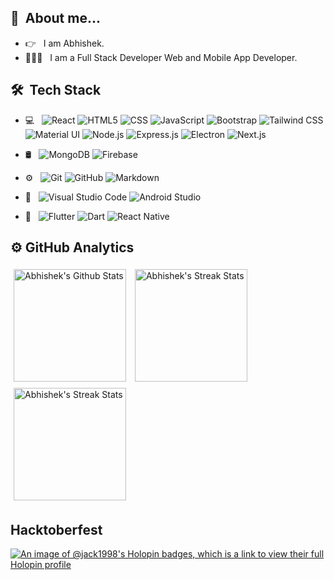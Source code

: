<div>

<h2>👋 &nbsp;About me...</h2>

- 👉 &nbsp; I am Abhishek.
- 👨🏻‍💻 &nbsp; I am a Full Stack Developer Web and Mobile App Developer.

</div>

<div>
<h2> 🛠 &nbsp;Tech Stack</h2>

- 💻 &nbsp;
  ![React](https://img.shields.io/badge/-React-333333?style=flat&logo=react)
  ![HTML5](https://img.shields.io/badge/-HTML5-333333?style=flat&logo=HTML5)
  ![CSS](https://img.shields.io/badge/-CSS-333333?style=flat&logo=CSS3&logoColor=1572B6)
  ![JavaScript](https://img.shields.io/badge/-JavaScript-333333?style=flat&logo=javascript)
  ![Bootstrap](https://img.shields.io/badge/-Bootstrap-333333?style=flat&logo=bootstrap&logoColor=563D7C)
  ![Tailwind CSS](https://img.shields.io/badge/-Tailwind%20CSS-333333?style=flat&logo=tailwind-css)
  ![Material UI](https://img.shields.io/badge/-Material%20UI-333333?style=flat&logo=material-ui)
  ![Node.js](https://img.shields.io/badge/-Node.js-333333?style=flat&logo=node.js)
  ![Express.js](https://img.shields.io/badge/-Express.js-333333?style=flat&logo=express)
  ![Electron](https://img.shields.io/badge/-Electron-333333?style=flat&logo=electron)
  ![Next.js](https://img.shields.io/badge/-Next.js-333333?style=flat&logo=next.js)

- 🛢 &nbsp;
  ![MongoDB](https://img.shields.io/badge/-MongoDB-333333?style=flat&logo=mongodb)
  ![Firebase](https://img.shields.io/badge/-Firebase-333333?style=flat&logo=firebase)
- ⚙️ &nbsp;
  ![Git](https://img.shields.io/badge/-Git-333333?style=flat&logo=git)
  ![GitHub](https://img.shields.io/badge/-GitHub-333333?style=flat&logo=github)
  ![Markdown](https://img.shields.io/badge/-Markdown-333333?style=flat&logo=markdown)
- 🔧 &nbsp;
  ![Visual Studio Code](https://img.shields.io/badge/-Visual%20Studio%20Code-333333?style=flat&logo=visual-studio-code&logoColor=007ACC)
  ![Android Studio](https://img.shields.io/badge/-Android%20Studio-333333?style=flat&logo=android-studio&logoColor=007ACC)
- 📱 &nbsp;
![Flutter](https://img.shields.io/badge/-Flutter-333333?style=flat&logo=flutter)
![Dart](https://img.shields.io/badge/-Dart-333333?style=flat&logo=dart)
![React Native](https://img.shields.io/badge/-React%20Native-333333?style=flat&logo=react)
</div>

<div>
<h2>⚙️&nbsp;GitHub Analytics</h2>
<img height="180px" style="margin: 5px" src="https://github-readme-stats.vercel.app/api?username=abhirock1998&count_private=true&show_icons=true&locale=en&theme=midnight-purple" alt="Abhishek's Github Stats"/>

<img height="180px" style="margin: 5px" src="https://github-readme-streak-stats.herokuapp.com/?user=abhirock1998&show_icons=true&theme=midnight-purple" alt="Abhishek's Streak Stats" />

<img height="180px" style="margin: 5px" src="https://github-readme-stats.vercel.app/api/top-langs/?username=abhirock1998&theme=dark&hide_border=true&include_all_commits=true&count_private=true&layout=compact" alt="Abhishek's Streak Stats" />
</div>

<h2>Hacktoberfest</h2>

[![An image of @jack1998's Holopin badges, which is a link to view their full Holopin profile](https://holopin.me/jack1998)](https://holopin.io/@jack1998)
